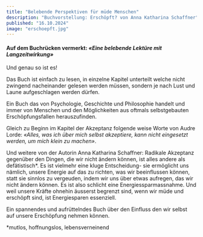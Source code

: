 ```yaml
---
title: "Belebende Perspektiven für müde Menschen"
description: "Buchvorstellung: Erschöpft? von Anna Katharina Schaffner"
published: "16.10.2024"
image: "erschoepft.jpg"
---
```


#### Auf dem Buchrücken vermerkt: *«Eine belebende Lektüre mit Langzeitwirkung»*

Und genau so ist es!

 Das Buch ist einfach zu lesen, in einzelne Kapitel unterteilt welche nicht zwingend nacheinander gelesen werden müssen, sondern je nach Lust und Laune aufgeschlagen werden dürfen. 
 
 Ein Buch das von Psychologie, Geschichte und Philosophie handelt und immer von Menschen und den Möglichkeiten aus oftmals selbstgebauten Erschöpfungsfallen herauszufinden. 
 
 Gleich zu Beginn im Kapitel der Akzeptanz folgende weise Worte von Audre Lorde: *«Alles, was ich über mich selbst akzeptiere, kann nicht eingesetzt werden, um mich klein zu machen»*. 
 
 Und weitere von der Autorin Anna Katharina Schaffner: Radikale Akzeptanz gegenüber den Dingen, die wir nicht ändern können, ist alles andere als defätistisch*. Es ist vielmehr eine kluge Entscheidung- sie ermöglicht uns nämlich, unsere Energie auf das zu richten, was wir beeinflussen können, statt sie sinnlos zu vergeuden, indem wir uns über etwas aufregen, das wir nicht ändern können. Es ist also schlicht eine Energiessparmassnahme. Und weil unsere Kräfte ohnehin äusserst begrenzt sind, wenn wir müde und erschöpft sind, ist Energiesparen essenziell.


Ein spannendes und aufrüttelndes Buch über den Einfluss den wir selbst auf unsere Erschöpfung nehmen können.


*mutlos, hoffnungslos, lebensverneinend
